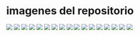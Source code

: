 # imagenes del repositorio



![](img/img%201.png)
![](img/img%202.png)
![](img/img%203.png)
![](img/img%204.png)
![](img/img%205.png)
![](img/img%206.png)
![](img/img%207.png)
![](img/img%208.png)
![](img/img%209.png)
![](img/img%2010.png)
![](img/img%2011.png)
![](img/img%2012.png)
![](img/img%2013.png)
![](img/img%2014.png)
![](img/img%2015.png)
![](img/img%2016.png)
![](img/img%2017.png)